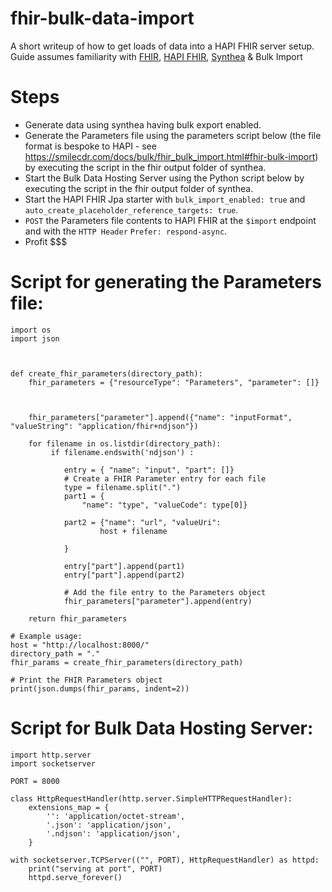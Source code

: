 # fhir-bulk-data-import

A short writeup of how to get loads of data into a HAPI FHIR server setup. Guide assumes familiarity with [FHIR](hl7.org/fhir), [HAPI FHIR](https://github.com/hapifhir/hapi-fhir-jpaserver-starter), [Synthea](https://github.com/synthetichealth/synthea) & Bulk Import


# Steps
* Generate data using synthea having bulk export enabled.
* Generate the Parameters file using the parameters script below (the file format is bespoke to HAPI - see https://smilecdr.com/docs/bulk/fhir_bulk_import.html#fhir-bulk-import) by executing the script in the fhir output folder of synthea.
* Start the Bulk Data Hosting Server using the Python script below by executing the script in the fhir output folder of synthea.
* Start the HAPI FHIR Jpa starter with `bulk_import_enabled: true` and `auto_create_placeholder_reference_targets: true`.
* `POST` the Parameters file contents to HAPI FHIR at the `$import` endpoint and with the `HTTP Header` `Prefer: respond-async`.
* Profit $$$

# Script for generating the Parameters file:

```
import os
import json



def create_fhir_parameters(directory_path):
    fhir_parameters = {"resourceType": "Parameters", "parameter": []}

    

    fhir_parameters["parameter"].append({"name": "inputFormat", "valueString": "application/fhir+ndjson"})
  
    for filename in os.listdir(directory_path):
         if filename.endswith('ndjson') :
         
            entry = { "name": "input", "part": []}
            # Create a FHIR Parameter entry for each file
            type = filename.split(".")
            part1 = {
                "name": "type", "valueCode": type[0]}

            part2 = {"name": "url", "valueUri": 
                    host + filename
                
            }

            entry["part"].append(part1)
            entry["part"].append(part2)

            # Add the file entry to the Parameters object
            fhir_parameters["parameter"].append(entry)

    return fhir_parameters

# Example usage:
host = "http://localhost:8000/"
directory_path = "."
fhir_params = create_fhir_parameters(directory_path)

# Print the FHIR Parameters object
print(json.dumps(fhir_params, indent=2))

```

# Script for Bulk Data Hosting Server:

```
import http.server
import socketserver

PORT = 8000

class HttpRequestHandler(http.server.SimpleHTTPRequestHandler):
    extensions_map = {
        '': 'application/octet-stream',
        '.json': 'application/json',
        '.ndjson': 'application/json',
    }

with socketserver.TCPServer(("", PORT), HttpRequestHandler) as httpd:
    print("serving at port", PORT)
    httpd.serve_forever()

```
